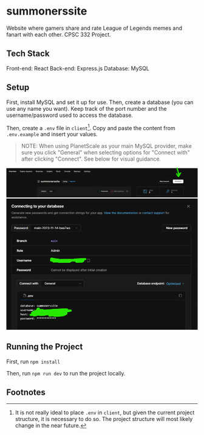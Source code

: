 # summonerssite

Website where gamers share and rate League of Legends memes and fanart with each other. CPSC 332 Project.

## Tech Stack

Front-end: React
Back-end: Express.js
Database: MySQL

## Setup

First, install MySQL and set it up for use. Then, create a database (you can use any name you want). Keep track of the port number and the username/password used to access the database.

Then, create a `.env` file in `client`[^1]. Copy and paste the content from `.env.example` and insert your values.

> NOTE: When using PlanetScale as your main MySQL provider, make sure you click "General" when selecting options for "Connect with" after clicking "Connect". See below for visual guidance.

![Connect button](./.github/img1.png "Connect Button")
![Database information](./.github/img2.png "Database information")

## Running the Project

First, run `npm install`

Then, run `npm run dev` to run the project locally.

## Footnotes

[^1]: It is not really ideal to place `.env` in `client`, but given the current project structure, it is necessary to do so. The project structure will most likely change in the near future.
